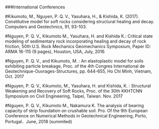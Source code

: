 
###International Conferences

#Kikumoto, M., Nguyen, P. Q. V., Yasuhara, H., & Kishida, K. (2017). Constitutive model for soft rocks considering structural healing and 
decay. Computers and Geotechnics, 91, 93-103.

#Nguyen, P. Q. V., Kikumoto M., Yasuhara, H. and Kishida K.: Critical state modeling of sedimentary rock incorporating healing and decay of rock friction, 50th U.S. Rock Mechanics Geomechanics Symposium, Paper ID: ARMA 16-115 (9 pages), Houston, USA, July, 2016

#Nguyen, P. Q. V., and Kikumoto, M. : An elastoplastic model for soils exhibiting particle breakage, Proc. of the 4th Congres International de Geotechnique-Ouvrages-Structures, pp. 644-655, Ho Chi Minh, Vietnam, Oct. 2017

#Nguyen, P. Q. V., Kikumoto, M., Yasuhara, H. and Kishida, K. : Structural Weakening and Recovery of Soft Rocks, Proc. of the 30th KKHTCNN Symposium on Civil Engineering, Taipei, Taiwan. Nov. 2017

#Nguyen, P. Q. V., Kikumoto M., Nakamura K. The analysis of bearing capacity of strip foundation on crushable soil. Pro. Of the 9th European Conference on Numerical Methods in Geotechnical Engineering, Porto, Portugal．June, 2018 (summited)
